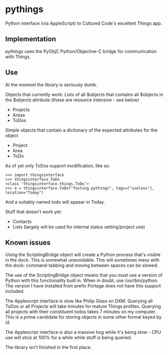pythings
========

Python interface (via AppleScript) to Cultured Code's excellent Things app.

Implementation
-------------
pythings uses the PyObjC Python/Objective-C bridge for communication with Things.

Use
-------------

At the moment the library is seriously dumb.

Objects that currently work:
Lists of all $objects that contains all $objects in the $objects attribute (these are resource intensive - see below)
* Projects
* Areas
* ToDos

Simple objects that contain a dictionary of the expected attributes for the object
* Project
* Area
* ToDo

As of yet only ToDos support modification, like so:
```
>>> import thingsinterface
>>> thingsinterface.ToDo
<class 'thingsinterface.things.ToDo'>
>>> a = thingsinterface.ToDo("Testing pythings", tags=["useless"], location="Today")
```
And a suitably named todo will appear in Today.

Stuff that doesn't work yet:
* Contacts
* Lists (largely will be used for internal status setting/project use)

Known issues
-------------
Using the ScriptingBridge object will create a Python process that's visible in the dock. This is somewhat unavoidable. This will sometimes mess with the dock: command-tabbing and moving between spaces can be slowed.

The use of the ScriptingBridge object means that you must use a version of Python with this functionality built in. When in doubt, use /usr/bin/python. The version I have installed from prefix Portage does not have this support included.

The Applescript interface is slow like Philip Glass on DXM. Querying all ToDos or all Projects will take minutes for mature Things profiles. Querying all projects with their constituent todos takes 7 minutes on my computer. This is a prime candidate for storing objects in some other format keyed by id.

The Applescript interface is also a massive hog while it's being slow - CPU use will stick at 100% for a while while stuff is being queried.

The library isn't finished in the first place.

